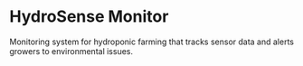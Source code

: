 # HydroSense Monitor

Monitoring system for hydroponic farming that tracks sensor data and alerts growers to environmental issues.
